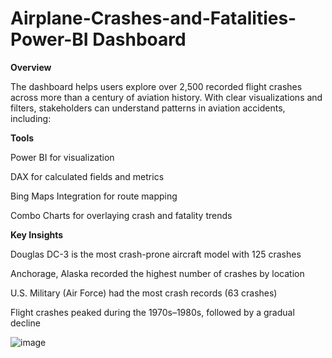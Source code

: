 # Airplane-Crashes-and-Fatalities-Power-BI Dashboard

**Overview**

The dashboard helps users explore over 2,500 recorded flight crashes across more than a century of aviation history. With clear visualizations and filters, stakeholders can understand patterns in aviation accidents, including:



**Tools**

Power BI for visualization

DAX for calculated fields and metrics

Bing Maps Integration for route mapping

Combo Charts for overlaying crash and fatality trends



**Key Insights**

Douglas DC-3 is the most crash-prone aircraft model with 125 crashes

Anchorage, Alaska recorded the highest number of crashes by location

U.S. Military (Air Force) had the most crash records (63 crashes)

Flight crashes peaked during the 1970s–1980s, followed by a gradual decline



![image](https://github.com/user-attachments/assets/a8f592ab-caa7-43d5-b6b1-e0999e3a7c57)
